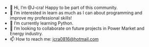 - 👋 Hi, I’m @J-cra! Happy to be part of this community. 
- 👀 I’m interested in learn as much as I can about programming and improve my professional skills!
- 🌱 I’m currently learning Python.
- 💞️ I’m looking to collaborate on future projects in Power Market and Energy industry.
- 📫 How to reach me: jcra0816@hotmail.com

<!---
J-cra/J-cra is a ✨ special ✨ repository because its `README.md` (this file) appears on your GitHub profile.
You can click the Preview link to take a look at your changes.
--->
